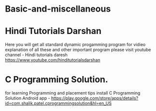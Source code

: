 # Basic-and-miscellaneous

# Hindi Tutorials Darshan
Here you will get all standard dynamic progamming program
for vidieo explanation of all these and other important program please
visit youtube channel - Hindi tutorials daresh 
https://www.youtube.com/hinditutorialsdarshan

# C Programming Solution.
for learning Programming and placement tips install 
C Programming Solution Android app - https://play.google.com/store/apps/details?id=com.shalik.patel.cprogrammingsolution&hl=en_US
